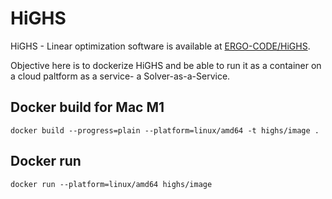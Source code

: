 # HiGHS
HiGHS - Linear optimization software is available at [ERGO-CODE/HiGHS](https://github.com/ERGO-Code/HiGHS).


Objective here is to dockerize HiGHS and be able to run it as a container on a cloud paltform as a service- a Solver-as-a-Service.


## Docker build for Mac M1 

  `docker build --progress=plain --platform=linux/amd64 -t highs/image .`

## Docker run
  
  `docker run --platform=linux/amd64 highs/image`
